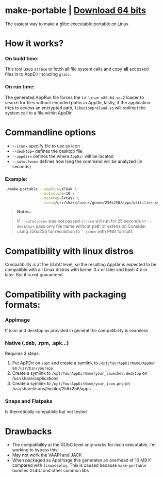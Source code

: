 # make-portable | [Download 64 bits](https://github.com/sudo-give-me-coffee/make-portable/releases/download/continuous/make-portable)
The easiest way to make a glibc executable portable on Linux

# How it works?

### On build time:
This tool uses `strace` to fetch all file system calls and copy **all** accessed files in to AppDir including `glibc`.

### On run time:
The generated AppRun file forces the `ld-linux-x86-64.so.2` loader to search for files without encoded paths in AppDir, lastly,
if the application tries to access an encrypted path, `libunionpreload.so` will redirect the system call to a file within AppDir.

# Commandline options

- `--icon=` specify file to use as icon
- `--desktop=` defines the desktop file
- `--appdir=` defines the where `AppDir` will be located
- `--autoclose=` defines how long the command will be analyzed (in seconds)

### Example:

```bash
./make-portable --appdir=LXTask \
                --autoclose=10 \
                --desktop=lxtask \
                --icon=/usr/share/icons/gnome/256x256/apps/utilities-system-monitor.png lxtask
```

> **Notes:**
>
> If `--autoclose=` was not passed `strace` will run for 25 seconds
> In `--desktop=` pass only file name without path or extension
> Consider using 256x256 for resolution to `--icon=` with PNG formats

# Compatibility with linux distros

Compatibility is at the GLibC level, so the resulting AppDir is expected to be compatible with all Linux distros with kernel 3.x or later and bash 4.x
or later. But it is not guaranteed

# Compatibility with packaging formats:

### AppImage
If icon and desktop as provided  in general the compatibility is seamless
### Native (.deb, .rpm, .apk...)
Requires 3 steps:
1. Put ApPDir on `/opt` and create a symlink to `/opt/YourAppDirName/AppRun` as `/usr/bin/yourapp`
2. Create a symlink to `/opt/YourAppDirName/your_launcher.desktop` on /usr/share/applications
3. Create a symlink to `/opt/YourAppDirName/your_icon.png` on /usr/share/icons/hicolor/256x256/apps
### Snaps and Flatpaks
Is theoretically compatible but not tested

# Drawbacks
- The compatibility at the GLibC level only works for main executable, i'm working to bypass this
- May not work the VAAPI and JACK
- When packaged as AppImage this generates an overhead of 10 MB if compared with `linuxdeploy`.
This is caused because `make-portable` bundles GLibC and other common libs

